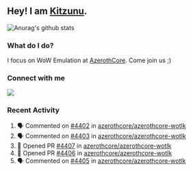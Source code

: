 ## Hey! I am [Kitzunu](https://Github.com/Kitzunu).

![Anurag's github stats](https://github-readme-stats.kitzunu.vercel.app/api?username=Kitzunu&show_icons=true)

### What do I do?

I focus on WoW Emulation at [AzerothCore](https://Github.com/AzerothCore). Come join us ;)

### Connect with me
[![](https://img.shields.io/badge/AzerothCore%20Discord-Connect%20with%20me!-green)](https://discord.com/invite/gkt4y2x)

### Recent Activity

<!--START_SECTION:activity-->
1. 🗣 Commented on [#4402](https://github.com/azerothcore/azerothcore-wotlk/issues/4402) in [azerothcore/azerothcore-wotlk](https://github.com/azerothcore/azerothcore-wotlk)
2. 🗣 Commented on [#4403](https://github.com/azerothcore/azerothcore-wotlk/issues/4403) in [azerothcore/azerothcore-wotlk](https://github.com/azerothcore/azerothcore-wotlk)
3. 💪 Opened PR [#4407](https://github.com/azerothcore/azerothcore-wotlk/pull/4407) in [azerothcore/azerothcore-wotlk](https://github.com/azerothcore/azerothcore-wotlk)
4. 💪 Opened PR [#4406](https://github.com/azerothcore/azerothcore-wotlk/pull/4406) in [azerothcore/azerothcore-wotlk](https://github.com/azerothcore/azerothcore-wotlk)
5. 🗣 Commented on [#4405](https://github.com/azerothcore/azerothcore-wotlk/issues/4405) in [azerothcore/azerothcore-wotlk](https://github.com/azerothcore/azerothcore-wotlk)
<!--END_SECTION:activity-->
